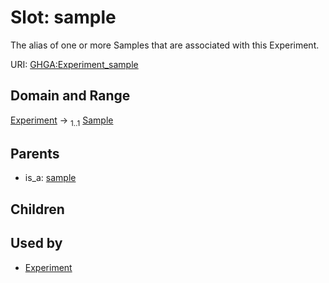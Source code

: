 
# Slot: sample


The alias of one or more Samples that are associated with this Experiment.

URI: [GHGA:Experiment_sample](https://w3id.org/GHGA/Experiment_sample)


## Domain and Range

[Experiment](Experiment.md) &#8594;  <sub>1..1</sub> [Sample](Sample.md)

## Parents

 *  is_a: [sample](sample.md)

## Children


## Used by

 * [Experiment](Experiment.md)
